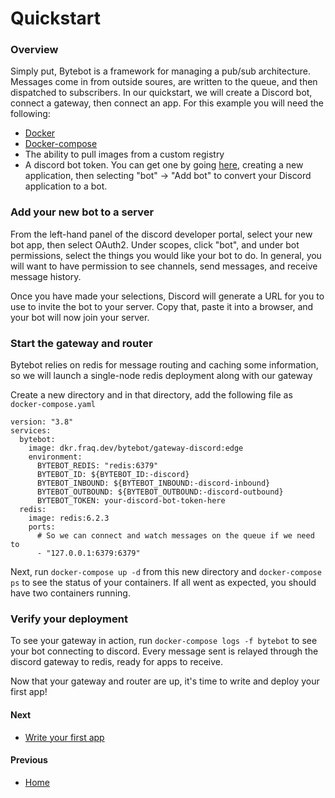 # Quickstart

### Overview

Simply put, Bytebot is a framework for managing a pub/sub architecture. Messages come in from outside soures, are written to the queue, and then dispatched to subscribers. In our quickstart, we will create a Discord bot, connect a gateway, then connect an app. For this example you will need the following:

- [Docker]()
- [Docker-compose]()
- The ability to pull images from a custom registry
- A discord bot token. You can get one by going [here](https://discordapp.com/developers/applications/), creating a new application, then selecting "bot" -> "Add bot" to convert your Discord application to a bot.

### Add your new bot to a server
From the left-hand panel of the discord developer portal, select your new bot app, then select OAuth2. Under scopes, click "bot", and under bot permissions, select the things you would like your bot to do. In general, you will want to have permission to see channels, send messages, and receive message history.

Once you have made your selections, Discord will generate a URL for you to use to invite the bot to your server. Copy that, paste it into a browser, and your bot will now join your server.

### Start the gateway and router
Bytebot relies on redis for message routing and caching some information, so we will launch a single-node redis deployment along with our gateway

Create a new directory and in that directory, add the following file as `docker-compose.yaml`

```
version: "3.8"
services:
  bytebot:
    image: dkr.fraq.dev/bytebot/gateway-discord:edge
    environment:
      BYTEBOT_REDIS: "redis:6379"
      BYTEBOT_ID: ${BYTEBOT_ID:-discord}
      BYTEBOT_INBOUND: ${BYTEBOT_INBOUND:-discord-inbound}
      BYTEBOT_OUTBOUND: ${BYTEBOT_OUTBOUND:-discord-outbound}
      BYTEBOT_TOKEN: your-discord-bot-token-here
  redis:
    image: redis:6.2.3
    ports:
      # So we can connect and watch messages on the queue if we need to
      - "127.0.0.1:6379:6379"
```

Next, run `docker-compose up -d` from this new directory and `docker-compose ps` to see the status of your containers. If all went as expected, you should have two containers running.

### Verify your deployment
To see your gateway in action, run `docker-compose logs -f bytebot` to see your bot connecting to discord. Every message sent is relayed through the discord gateway to redis, ready for apps to receive.

Now that your gateway and router are up, it's time to write and deploy your first app!

#### Next
- [Write your first app](writing-your-first-app.md)

#### Previous
- [Home](index.md)
